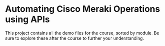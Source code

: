 # Automating Cisco Meraki Operations using APIs
This project contains all the demo files for the course,
sorted by module. Be sure to explore these after the course to
further your understanding.
